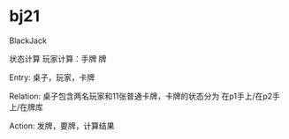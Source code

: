 # bj21
BlackJack


状态计算
玩家计算：手牌
牌


Entry:
桌子，玩家，卡牌

Relation:
桌子包含两名玩家和11张普通卡牌，卡牌的状态分为 在p1手上/在p2手上/在牌库

Action:
发牌，要牌，计算结果